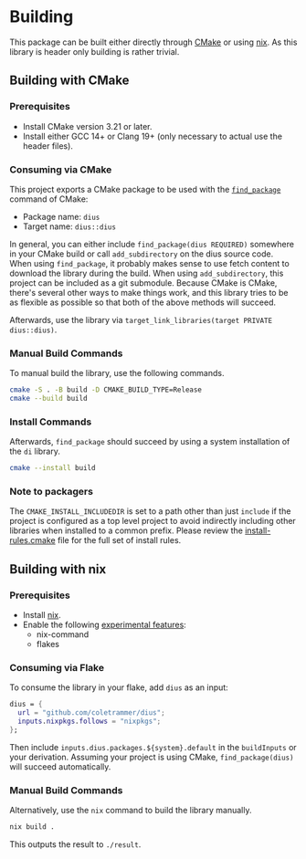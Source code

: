 # Building

This package can be built either directly through [CMake](https://cmake.org/) or using [nix](https://nixos.org/).
As this library is header only building is rather trivial.

## Building with CMake

### Prerequisites

- Install CMake version 3.21 or later.
- Install either GCC 14+ or Clang 19+ (only necessary to actual use the header files).

### Consuming via CMake

This project exports a CMake package to be used with the
[`find_package`](https://cmake.org/cmake/help/latest/command/find_package.html)
command of CMake:

- Package name: `dius`
- Target name: `dius::dius`

In general, you can either include `find_package(dius REQUIRED)` somewhere in your CMake build or call
`add_subdirectory` on the dius source code. When using `find_package`, it probably makes sense to use
fetch content to download the library during the build. When using `add_subdirectory`, this project
can be included as a git submodule. Because CMake is CMake, there's several other ways to make
things work, and this library tries to be as flexible as possible so that both of the above methods
will succeed.

Afterwards, use the library via `target_link_libraries(target PRIVATE dius::dius)`.

### Manual Build Commands

To manual build the library, use the following commands.

```sh
cmake -S . -B build -D CMAKE_BUILD_TYPE=Release
cmake --build build
```

### Install Commands

Afterwards, `find_package` should succeed by using a system installation of the `di` library.

```sh
cmake --install build
```

### Note to packagers

The `CMAKE_INSTALL_INCLUDEDIR` is set to a path other than just `include` if
the project is configured as a top level project to avoid indirectly including
other libraries when installed to a common prefix. Please review the
[install-rules.cmake](cmake/install-rules.cmake) file for the full set of
install rules.

## Building with nix

### Prerequisites

- Install [nix](https://nixos.org/download/).
- Enable the following [experimental features](https://nix.dev/manual/nix/latest/development/experimental-features):
  - nix-command
  - flakes

### Consuming via Flake

To consume the library in your flake, add `dius` as an input:

```nix
dius = {
  url = "github.com/coletrammer/dius";
  inputs.nixpkgs.follows = "nixpkgs";
};
```

Then include `inputs.dius.packages.${system}.default` in the `buildInputs` or your derivation. Assuming your
project is using CMake, `find_package(dius)` will succeed automatically.

### Manual Build Commands

Alternatively, use the `nix` command to build the library manually.

```sh
nix build .
```

This outputs the result to `./result`.
